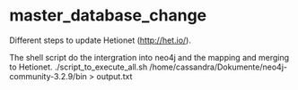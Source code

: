 # master_database_change
Different steps to update Hetionet (http://het.io/).

The shell script do the intergration into neo4j and the mapping and merging to Hetionet. 
./script_to_execute_all.sh /home/cassandra/Dokumente/neo4j-community-3.2.9/bin > output.txt

